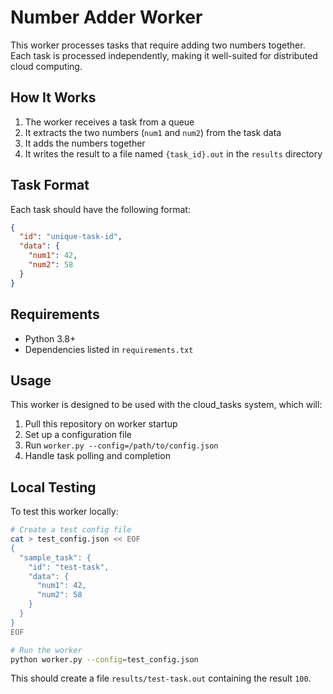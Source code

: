 # Number Adder Worker

This worker processes tasks that require adding two numbers together. Each task is processed independently, making it well-suited for distributed cloud computing.

## How It Works

1. The worker receives a task from a queue
2. It extracts the two numbers (`num1` and `num2`) from the task data
3. It adds the numbers together
4. It writes the result to a file named `{task_id}.out` in the `results` directory

## Task Format

Each task should have the following format:

```json
{
  "id": "unique-task-id",
  "data": {
    "num1": 42,
    "num2": 58
  }
}
```

## Requirements

- Python 3.8+
- Dependencies listed in `requirements.txt`

## Usage

This worker is designed to be used with the cloud_tasks system, which will:

1. Pull this repository on worker startup
2. Set up a configuration file
3. Run `worker.py --config=/path/to/config.json`
4. Handle task polling and completion

## Local Testing

To test this worker locally:

```bash
# Create a test config file
cat > test_config.json << EOF
{
  "sample_task": {
    "id": "test-task",
    "data": {
      "num1": 42,
      "num2": 58
    }
  }
}
EOF

# Run the worker
python worker.py --config=test_config.json
```

This should create a file `results/test-task.out` containing the result `100`.